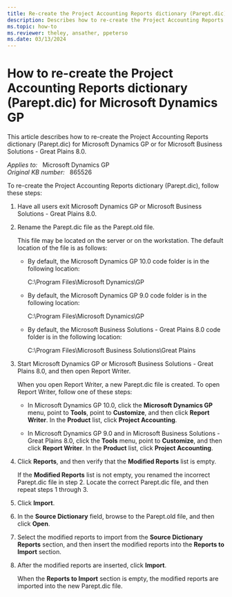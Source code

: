 ```yaml
---
title: Re-create the Project Accounting Reports dictionary (Parept.dic) for Microsoft Dynamics GP
description: Describes how to re-create the Project Accounting Reports dictionary (Parept.dic) for Microsoft Dynamics GP.
ms.topic: how-to
ms.reviewer: theley, ansather, ppeterso
ms.date: 03/13/2024
---
```

# How to re-create the Project Accounting Reports dictionary (Parept.dic) for Microsoft Dynamics GP

This article describes how to re-create the Project Accounting Reports dictionary (Parept.dic) for Microsoft Dynamics GP or for Microsoft Business Solutions - Great Plains 8.0.

_Applies to:_ &nbsp; Microsoft Dynamics GP  
_Original KB number:_ &nbsp; 865526

To re-create the Project Accounting Reports dictionary (Parept.dic), follow these steps:

1. Have all users exit Microsoft Dynamics GP or Microsoft Business Solutions - Great Plains 8.0.

2. Rename the Parept.dic file as the Parept.old file.

    This file may be located on the server or on the workstation. The default location of the file is as follows:

    - By default, the Microsoft Dynamics GP 10.0 code folder is in the following location:

        C:\\Program Files\\Microsoft Dynamics\\GP

    - By default, the Microsoft Dynamics GP 9.0 code folder is in the following location:

        C:\\Program Files\\Microsoft Dynamics\\GP

    - By default, the Microsoft Business Solutions - Great Plains 8.0 code folder is in the following location:

        C:\\Program Files\\Microsoft Business Solutions\\Great Plains

3. Start Microsoft Dynamics GP or Microsoft Business Solutions - Great Plains 8.0, and then open Report Writer.

    When you open Report Writer, a new Parept.dic file is created. To open Report Writer, follow one of these steps:

    - In Microsoft Dynamics GP 10.0, click the **Microsoft Dynamics GP** menu, point to **Tools**, point to **Customize**, and then click **Report Writer**. In the **Product** list, click **Project Accounting**.

    - In Microsoft Dynamics GP 9.0 and in Microsoft Business Solutions - Great Plains 8.0, click the **Tools** menu, point to **Customize**, and then click **Report Writer**. In the **Product** list, click **Project Accounting**.

4. Click **Reports**, and then verify that the **Modified Reports** list is empty.

    If the **Modified Reports** list is not empty, you renamed the incorrect Parept.dic file in step 2. Locate the correct Parept.dic file, and then repeat steps 1 through 3.

5. Click **Import**.

6. In the **Source Dictionary** field, browse to the Parept.old file, and then click **Open**.

7. Select the modified reports to import from the **Source Dictionary Reports** section, and then insert the modified reports into the **Reports to Import** section.

8. After the modified reports are inserted, click **Import**.

    When the **Reports to Import** section is empty, the modified reports are imported into the new Parept.dic file.
